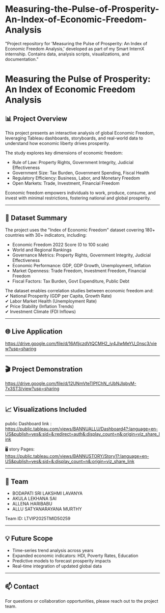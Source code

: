 # Measuring-the-Pulse-of-Prosperity-An-Index-of-Economic-Freedom-Analysis
"Project repository for 'Measuring the Pulse of Prosperity: An Index of Economic Freedom Analysis,' developed as part of my Smart InternX internship. Contains data, analysis scripts, visualizations, and documentation."
# Measuring the Pulse of Prosperity: An Index of Economic Freedom Analysis

## 📊 Project Overview  
This project presents an interactive analysis of global Economic Freedom, leveraging Tableau dashboards, storyboards, and real-world data to understand how economic liberty drives prosperity.

The study explores key dimensions of economic freedom:
- Rule of Law: Property Rights, Government Integrity, Judicial Effectiveness  
- Government Size: Tax Burden, Government Spending, Fiscal Health  
- Regulatory Efficiency: Business, Labor, and Monetary Freedom  
- Open Markets: Trade, Investment, Financial Freedom  

Economic freedom empowers individuals to work, produce, consume, and invest with minimal restrictions, fostering national and global prosperity.

---

## 📂 Dataset Summary  
The project uses the "Index of Economic Freedom" dataset covering 180+ countries with 30+ indicators, including:

- Economic Freedom 2022 Score (0 to 100 scale)
- World and Regional Rankings  
- Governance Metrics: Property Rights, Government Integrity, Judicial Effectiveness  
- Economic Performance: GDP, GDP Growth, Unemployment, Inflation  
- Market Openness: Trade Freedom, Investment Freedom, Financial Freedom  
- Fiscal Factors: Tax Burden, Govt Expenditure, Public Debt  

The dataset enables correlation studies between economic freedom and:  
✔ National Prosperity (GDP per Capita, Growth Rate)  
✔ Labor Market Health (Unemployment Rate)  
✔ Price Stability (Inflation Trends)  
✔ Investment Climate (FDI Inflows)  

---

## 🌐 Live Application  
https://drive.google.com/file/d/16AfljczdVtQCMH2_iy4JIwMeYU_0nsc3/view?usp=sharing

---

## 🎬 Project Demonstration  
https://drive.google.com/file/d/12UNmVteTlPfChN_rUbNJlqbyM-7x3ST3/view?usp=sharing

---

## 📈 Visualizations Included  
public Dashboard link : https://public.tableau.com/views/BANNUALLU/Dashboard4?:language=en-US&publish=yes&:sid=&:redirect=auth&:display_count=n&:origin=viz_share_link

🖥️ story Pages: https://public.tableau.com/views/BANNUSTORY/Story1?:language=en-US&publish=yes&:sid=&:display_count=n&:origin=viz_share_link

---


## 👥 Team  
- BODAPATI SRI LAKSHMI LAVANYA  
- AKULA LEKHANA SAI  
- ALLENA HARIBABU  
- ALLU SATYANARAYANA MURTHY  

Team ID: LTVIP2025TMID50259  

---

## 💡 Future Scope  
- Time-series trend analysis across years  
- Expanded economic indicators: HDI, Poverty Rates, Education  
- Predictive models to forecast prosperity impacts  
- Real-time integration of updated global data  

---

## 📫 Contact  
For questions or collaboration opportunities, please reach out to the project team.
